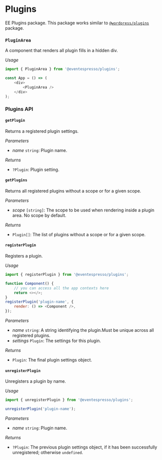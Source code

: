 # Plugins

EE Plugins package. This package works similar to [`@wordpress/plugins`](https://github.com/WordPress/gutenberg/tree/trunk/packages/plugins) package.

### `PluginArea`

A component that renders all plugin fills in a hidden div.

_Usage_

```js
import { PluginArea } from '@eventespresso/plugins';

const App = () => (
	<div>
		<PluginArea />
	</div>
);
```

### Plugins API

#### `getPlugin`

Returns a registered plugin settings.

_Parameters_

-   _name_ `string`: Plugin name.

_Returns_

-   `?Plugin`: Plugin setting.

#### `getPlugins`

Returns all registered plugins without a scope or for a given scope.

_Parameters_

-   _scope_ `[string]`: The scope to be used when rendering inside a plugin area. No scope by default.

_Returns_

-   `Plugin[]`: The list of plugins without a scope or for a given scope.

#### `registerPlugin`

Registers a plugin.

_Usage_

```js
import { registerPlugin } from '@eventespresso/plugins';

function Component() {
	// you can access all the app contexts here
	return <></>;
}
registerPlugin('plugin-name', {
	render: () => <Component />,
});
```

_Parameters_

-   _name_ `string`: A string identifying the plugin.Must be unique across all registered plugins.
-   _settings_ `Plugin`: The settings for this plugin.

_Returns_

-   `Plugin`: The final plugin settings object.

#### `unregisterPlugin`

Unregisters a plugin by name.

_Usage_

```js
import { unregisterPlugin } from '@eventespresso/plugins';

unregisterPlugin('plugin-name');
```

_Parameters_

-   _name_ `string`: Plugin name.

_Returns_

-   `?Plugin`: The previous plugin settings object, if it has been successfully unregistered; otherwise `undefined`.
